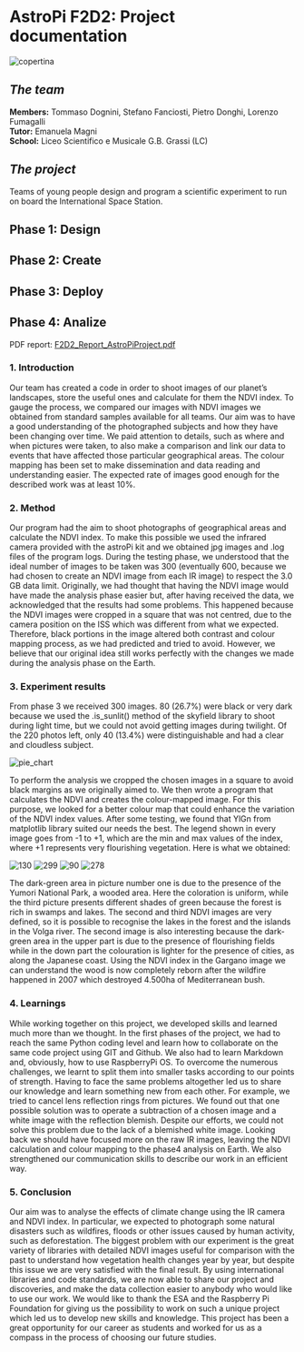 # AstroPi F2D2: Project documentation
![copertina](https://user-images.githubusercontent.com/74106088/174007246-b99d3270-4896-4358-bb20-38bcde70d221.PNG)


## *The team*
**Members:** Tommaso Dognini, Stefano Fanciosti, Pietro Donghi, Lorenzo Fumagalli <br/>
**Tutor:** Emanuela Magni <br/>
**School:** Liceo Scientifico e Musicale G.B. Grassi (LC) <br/>

## *The project*
Teams of young people design and program a scientific experiment to run on board the International Space Station.

## Phase 1: Design

## Phase 2: Create


## Phase 3: Deploy

## Phase 4: Analize
PDF report: [F2D2_Report_AstroPiProject.pdf](https://github.com/tommaso-dognini/astroPi_F2D2/files/8926594/F2D2_Report_AstroPiProject.pdf)

### 1. Introduction
Our team has created a code in order to shoot images of our planet’s landscapes, store the useful ones and calculate for them the NDVI index. To gauge the process, we compared our images with NDVI images we obtained from standard samples available for all teams.
Our aim was to have a good understanding of the photographed subjects and how they have been changing over time. We paid attention to details, such as where and when pictures were taken, to also make a comparison and link our data to events that have affected those particular geographical areas.
The colour mapping has been set to make dissemination and data reading and understanding easier.
The expected rate of images good enough for the described work was at least 10%.


### 2. Method  
Our program had the aim to shoot photographs of geographical areas and calculate the NDVI index. To make this possible we used the infrared camera provided with the astroPi kit and we obtained jpg images and .log  files of the program logs.
During the testing phase, we understood that the ideal number of images to be taken was 300 (eventually 600, because we had chosen to create an NDVI image from each IR image) to respect the 3.0 GB data limit.
Originally, we had thought that having the NDVI image would have made the analysis phase easier but, after having received the data, we acknowledged that the results had some problems. This happened because the NDVI images were cropped in a square that was not centred, due to the camera position on the ISS which was different from what we expected. Therefore, black portions in the image altered both contrast and colour mapping process, as we had predicted and tried to avoid. 
However, we believe that our original idea still works perfectly with the changes we made during the analysis phase on the Earth.


### 3. Experiment results 
From phase 3 we received 300 images. 80 (26.7%) were black or very dark because we used the .is_sunlit() method of the skyfield library to shoot during light time, but we could not avoid getting images during twilight. Of the 220 photos left, only 40 (13.4%) were distinguishable and had a clear and cloudless subject.

![pie_chart](https://user-images.githubusercontent.com/74106088/174275948-e23a10b3-670e-444e-af13-b5007948e5b5.jpg)

To perform the analysis we cropped the chosen images in a square to avoid black margins as we originally aimed to. 
We then wrote a program that calculates the NDVI and creates the colour-mapped image. For this purpose, we looked for a better colour map that could enhance the variation of the NDVI index values. After some testing, we found that YlGn from matplotlib library suited our needs the best. 
The legend shown in every image goes from -1 to +1, which are the min and max values of the index, where +1 represents very flourishing vegetation. 
Here is what we obtained:

![130](https://user-images.githubusercontent.com/74106088/174275278-ea65e472-e43f-4c0a-a9e2-9a4e67d83f9e.png)
![299](https://user-images.githubusercontent.com/74106088/174275627-7fb5e1d7-c92f-4605-826c-62d84ea85326.png)
![90](https://user-images.githubusercontent.com/74106088/174275227-d8b6145d-100c-48a9-9460-fad22a922745.png)
![278](https://user-images.githubusercontent.com/74106088/174275306-27aa2921-3533-4458-91ed-84c833fe73fd.png)

The dark-green area in picture number one is due to the presence of the Yumori National Park, a wooded area. Here the coloration is uniform, while the third picture presents different shades of green because the forest is rich in swamps and lakes. The second and third NDVI images are very defined, so it is possible to recognise the lakes in the forest and the islands in the Volga river. The second image is also interesting because the dark-green area in the upper part is due to the presence of flourishing fields while in the down part the colouration is lighter for the presence of cities, as along the Japanese coast. Using the NDVI index in the Gargano image we can understand the wood is now completely reborn after the wildfire happened in 2007 which destroyed 4.500ha of Mediterranean bush.


### 4. Learnings

While working together on this project, we developed skills and learned much more than we thought.
In the first phases of the project, we had to reach the same Python coding level and learn how to collaborate on the same code project using GIT and Github. We also had to learn Markdown and, obviously, how to use RaspberryPi OS.
To overcome the numerous challenges, we learnt to split them into smaller tasks according to our points of strength. 
Having to face the same problems altogether led us to share our knowledge and learn something new from each other. For example, we tried to cancel lens reflection rings from pictures. We found out that one possible solution was to operate a subtraction of a chosen image and a white image with the reflection blemish. Despite our efforts, we could not solve this problem due to the lack of a blemished white image. 
Looking back we should have focused more on the raw IR images, leaving the NDVI calculation and colour mapping to the phase4 analysis on Earth.
We also strengthened our communication skills to describe our work in an efficient way.

### 5. Conclusion  
Our aim was to analyse the effects of climate change using the IR camera and NDVI index. In particular, we expected to photograph some natural disasters such as wildfires, floods or other issues caused by human activity, such as deforestation. 
The biggest problem with our experiment is the great variety of libraries with detailed NDVI images useful for comparison with the past to understand how vegetation health changes year by year, but despite this issue we are very satisfied with the final result. 
By using international libraries and code standards, we are now able to share our project and discoveries, and make the data collection easier to anybody who would like to use our work.
We would like to thank the ESA and the Raspberry Pi Foundation for giving us the possibility to work on such a unique project which led us to develop new skills and knowledge. 
This project has been a great opportunity for our career as students and worked for us as a compass in the process of choosing our future studies.

